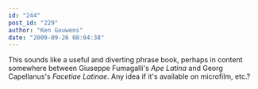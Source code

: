 ```yaml
---
id: "244"
post_id: "229"
author: "Ken Gouwens"
date: "2009-09-26 08:04:38"
---
```

This sounds like a useful and diverting phrase book, perhaps in content somewhere between Giuseppe Fumagalli's _Ape Latina_ and Georg Capellanus's _Facetiae Latinae_. Any idea if it's available on microfilm, etc.?
